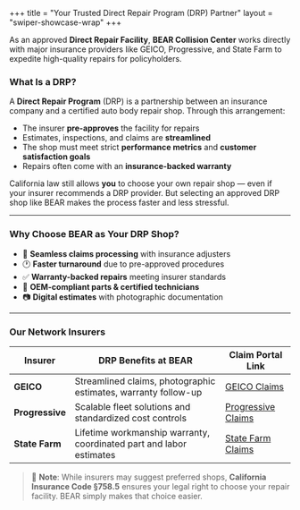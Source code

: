 +++
title = "Your Trusted Direct Repair Program (DRP) Partner"
layout = "swiper-showcase-wrap"
+++

As an approved **Direct Repair Facility**, **BEAR Collision Center** works directly with major insurance providers like GEICO, Progressive, and State Farm to expedite high-quality repairs for policyholders.

### What Is a DRP?

A **Direct Repair Program** (DRP) is a partnership between an insurance company and a certified auto body repair shop. Through this arrangement:

* The insurer **pre-approves** the facility for repairs
* Estimates, inspections, and claims are **streamlined**
* The shop must meet strict **performance metrics** and **customer satisfaction goals**
* Repairs often come with an **insurance-backed warranty**

California law still allows **you** to choose your own repair shop — even if your insurer recommends a DRP provider. But selecting an approved DRP shop like BEAR makes the process faster and less stressful.

---

### Why Choose BEAR as Your DRP Shop?

* 🧾 **Seamless claims processing** with insurance adjusters
* 🕐 **Faster turnaround** due to pre-approved procedures
* ✅ **Warranty-backed repairs** meeting insurer standards
* 🧰 **OEM-compliant parts & certified technicians**
* 📷 **Digital estimates** with photographic documentation

---

### Our Network Insurers

| Insurer         | DRP Benefits at BEAR                                                | Claim Portal Link                                         |
| --------------- | ------------------------------------------------------------------- | --------------------------------------------------------- |
| **GEICO**       | Streamlined claims, photographic estimates, warranty follow-up      | [GEICO Claims](https://www.geico.com/claims/)             |
| **Progressive** | Scalable fleet solutions and standardized cost controls             | [Progressive Claims](https://www.progressive.com/claims/) |
| **State Farm**  | Lifetime workmanship warranty, coordinated part and labor estimates | [State Farm Claims](https://www.statefarm.com/claims)     |


> 📝 **Note**: While insurers may suggest preferred shops, **California Insurance Code §758.5** ensures your legal right to choose your repair facility. BEAR simply makes that choice easier.
